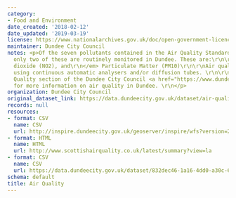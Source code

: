 ```yaml
---
category:
- Food and Environment
date_created: '2018-02-12'
date_updated: '2019-03-19'
license: https://www.nationalarchives.gov.uk/doc/open-government-licence/version/3/
maintainer: Dundee City Council
notes: <p>Of the seven pollutants contained in the Air Quality Standards, currently
  only two of these are routinely monitored in Dundee. These are:\r\n\r\n<em> Nitrogen
  dioxide (NO2), and\r\n</em> Particulate Matter (PM10)\r\n\r\nAir quality monitored
  using continuous automatic analysers and/or diffusion tubes. \r\n\r\nVisit the Air
  Quality section of the Dundee City Council <a href="https://www.dundeecity.gov.uk/service-area/neighbourhood-services/community-safety-and-protection/air-quality-dundee">website</a>
  for more information on air quality in Dundee. \r\n</p>
organization: Dundee City Council
original_dataset_link: https://data.dundeecity.gov.uk/dataset/air-quality
records: null
resources:
- format: CSV
  name: CSV
  url: http://inspire.dundeecity.gov.uk/geoserver/inspire/wfs?version=2.0.0&service=wfs&request=GetFeature&typeName=inspire:AQ01_MONITORING_SITES&outputFormat=csv
- format: HTML
  name: HTML
  url: http://www.scottishairquality.co.uk/latest/summary?view=la
- format: CSV
  name: CSV
  url: https://data.dundeecity.gov.uk/dataset/832dec46-1a16-4dd0-a30c-606bb1ecc9c1/resource/3afa4345-b158-4e4f-a4e5-02f596fec9fa/download/copy-of-2017-dcc-pdt-data-summary-copy.csv
schema: default
title: Air Quality
---
```

